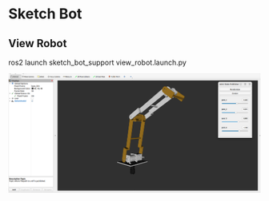 # Sketch Bot


## View Robot
ros2 launch sketch_bot_support view_robot.launch.py

![alt text](robot_screenshot.png?raw=true "GUI")
